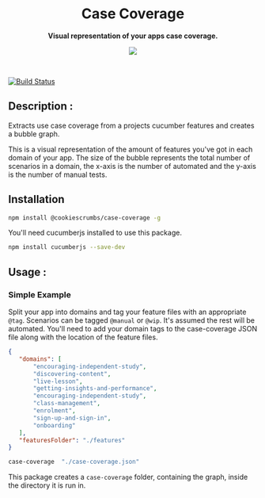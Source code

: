 <h1 align="center">Case Coverage</h1>
<p align="center">
  <b>Visual representation of your apps case coverage.</b>
</p>

<p align="center">
  <img src="/case-coverage-graph.png">
</p>

<br>

[![Build Status](https://travis-ci.org/cookiescrumbs/case-coverage.svg?branch=master)](https://travis-ci.org/cookiescrumbs/case-coverage)

## Description :
Extracts use case coverage from a projects cucumber features and creates a bubble graph.

This is a visual representation of the amount of features you've got in each domain of your app.
The size of the bubble represents the total number of scenarios in a domain, the x-axis is the number of automated and the y-axis is the number of manual tests.

## Installation

```bash
npm install @cookiescrumbs/case-coverage -g
```

You'll need cucumberjs installed to use this package.

```bash
npm install cucumberjs --save-dev
```

## Usage :

### Simple Example

Split your app into domains and tag your feature files with an appropriate `@tag`.
Scenarios can be tagged `@manual` or `@wip`. It's assumed the rest will be automated.
You'll need to add your domain tags to the case-coverage JSON file along with the location of the feature files.

````json
{
   "domains": [
       "encouraging-independent-study",
       "discovering-content",
       "live-lesson",
       "getting-insights-and-performance",
       "encouraging-independent-study",
       "class-management",
       "enrolment",
       "sign-up-and-sign-in",
       "onboarding"
   ],
   "featuresFolder": "./features"
}
````

````bash
case-coverage  "./case-coverage.json"
````

This package creates a `case-coverage` folder, containing the graph, inside the directory it is run in.
